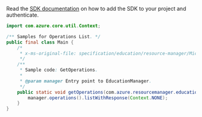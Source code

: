 Read the [SDK documentation](https://github.com/Azure/azure-sdk-for-java/blob/azure-resourcemanager-education_1.0.0-beta.1/sdk/education/azure-resourcemanager-education/README.md) on how to add the SDK to your project and authenticate.

```java
import com.azure.core.util.Context;

/** Samples for Operations List. */
public final class Main {
    /*
     * x-ms-original-file: specification/education/resource-manager/Microsoft.Education/preview/2021-12-01-preview/examples/GetOperations.json
     */
    /**
     * Sample code: GetOperations.
     *
     * @param manager Entry point to EducationManager.
     */
    public static void getOperations(com.azure.resourcemanager.education.EducationManager manager) {
        manager.operations().listWithResponse(Context.NONE);
    }
}
```
